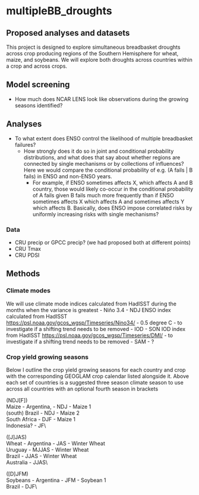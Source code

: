 # multipleBB_droughts

## Proposed analyses and datasets
This project is designed to explore simultaneous breadbasket droughts across crop producing regions of the Southern Hemisphere for wheat, maize, and soybeans. We will explore both droughts across countries within a crop and across crops.

## Model screening
- How much does NCAR LENS look like observations during the growing seasons identified?

## Analyses
 - To what extent does ENSO control the likelihood of multiple breadbasket failures?
	- How strongly does it do so in joint and conditional probability distributions, and what does that say about whether regions are connected by single mechanisms or by collections of influences? Here we would compare the conditional probability of e.g. (A fails | B fails) in ENSO and non-ENSO years.
		- For example, if ENSO sometimes affects X, which affects A and B country, those would likely co-occur in the conditional probability of A fails given B fails much more frequently than if ENSO sometimes affects X which affects A and sometimes affects Y which affects B. Basically, does ENSO impose correlated risks by uniformly increasing risks with single mechanisms?

### Data
- CRU precip or GPCC precip? (we had proposed both at different points)
- CRU Tmax
- CRU PDSI



## Methods
### Climate modes
We will use climate mode indices calculated from HadISST during the months when the variance is greatest
	- Niño 3.4 - NDJ ENSO index calculated from HadISST https://psl.noaa.gov/gcos_wgsp/Timeseries/Nino34/
 		- 0.5 degree C
   		- to investigate if a shifting trend needs to be removed
	- IOD - SON IOD index from HadISST https://psl.noaa.gov/gcos_wgsp/Timeseries/DMI/
 		- to investigate if a shifting trend needs to be removed
	- SAM - ?

### Crop yield growing seasons
Below I outline the crop yield growing seasons for each country and crop with the corresponding GEOGLAM crop calendar listed alongside it. Above each set of countries is a suggested three season climate season to use across all countries with an optional fourth season in brackets
 
(NDJ[F])\
Maize - Argentina, - NDJ - Maize 1\
		(south) Brazil - NDJ - Maize 2\
		South Africa - DJF - Maize 1\
		Indonesia? - JF\

([J]JAS)\
Wheat - Argentina - JAS - Winter Wheat\
	       Uruguay - MJJAS - Winter Wheat\
		Brazil - JJAS - Winter Wheat\
	       Australia - JJAS\

([D]JFM)\
Soybeans - Argentina - JFM - Soybean 1\
		     Brazil - DJF\


